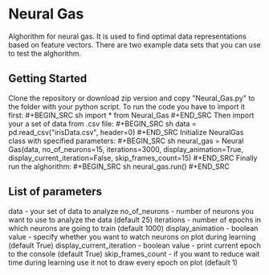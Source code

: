 # Neural Gas

Alghorithm for neural gas. It is used to find optimal data representations based on feature vectors.
There are two example data sets that you can use to test the alghorithm.

## Getting Started

Clone the repository or download zip version and copy "Neural_Gas.py" to the folder with your python script.
To run the code you have to import it first:
#+BEGIN_SRC sh
import * from Neural_Gas
#+END_SRC
Then import your a set of data from .csv file:
#+BEGIN_SRC sh
data = pd.read_csv("irisData.csv", header=0)
#+END_SRC
Initialize NeuralGas class with specified parameters:
#+BEGIN_SRC sh
neural_gas = Neural Gas(data, no_of_neurons=15, iterations=3000, display_animation=True, display_current_iteration=False,
              skip_frames_count=15)
#+END_SRC
Finally run the alghorithm:
#+BEGIN_SRC sh
neural_gas.run()
#+END_SRC

## List of parameters

data - your set of data to analyze
no_of_neurons - number of neurons you want to use to analyze the data (default 25)
iterations - number of epochs in which neurons are going to train (default 1000)
display_animation - boolean value - specify whether you want to watch neurons on plot during learning (default True)
display_current_iteration - boolean value - print current epoch to the console (default True)
skip_frames_count - if you want to reduce wait time during learning use it not to draw every epoch on plot (default 1)